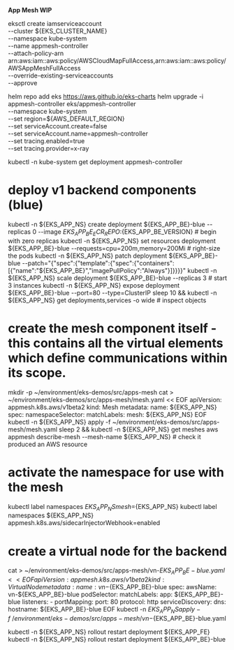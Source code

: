 **App Mesh WIP**

eksctl create iamserviceaccount \
  --cluster ${EKS_CLUSTER_NAME} \
  --namespace kube-system \
  --name appmesh-controller \
  --attach-policy-arn arn:aws:iam::aws:policy/AWSCloudMapFullAccess,arn:aws:iam::aws:policy/AWSAppMeshFullAccess \
  --override-existing-serviceaccounts \
  --approve

helm repo add eks https://aws.github.io/eks-charts
helm upgrade -i appmesh-controller eks/appmesh-controller \
  --namespace kube-system \
  --set region=${AWS_DEFAULT_REGION} \
  --set serviceAccount.create=false \
  --set serviceAccount.name=appmesh-controller \
  --set tracing.enabled=true \
  --set tracing.provider=x-ray

kubectl -n kube-system get deployment appmesh-controller

# deploy v1 backend components (blue)
kubectl -n ${EKS_APP_NS} create deployment ${EKS_APP_BE}-blue --replicas 0 --image ${EKS_APP_BE_ECR_REPO}:${EKS_APP_BE_VERSION} # begin with zero replicas
kubectl -n ${EKS_APP_NS} set resources deployment ${EKS_APP_BE}-blue --requests=cpu=200m,memory=200Mi                           # right-size the pods
kubectl -n ${EKS_APP_NS} patch deployment ${EKS_APP_BE}-blue --patch="{\"spec\":{\"template\":{\"spec\":{\"containers\":[{\"name\":\"${EKS_APP_BE}\",\"imagePullPolicy\":\"Always\"}]}}}}"
kubectl -n ${EKS_APP_NS} scale deployment ${EKS_APP_BE}-blue --replicas 3                                                       # start 3 instances
kubectl -n ${EKS_APP_NS} expose deployment ${EKS_APP_BE}-blue --port=80 --type=ClusterIP
sleep 10 && kubectl -n ${EKS_APP_NS} get deployments,services -o wide                                                          # inspect objects

# create the mesh component itself - this contains all the virtual elements which define communications within its scope.
mkdir -p ~/environment/eks-demos/src/apps-mesh
cat > ~/environment/eks-demos/src/apps-mesh/mesh.yaml << EOF
apiVersion: appmesh.k8s.aws/v1beta2
kind: Mesh
metadata:
  name: ${EKS_APP_NS}
spec:
  namespaceSelector:
    matchLabels:
      mesh: ${EKS_APP_NS}
EOF
kubectl -n ${EKS_APP_NS} apply -f ~/environment/eks-demos/src/apps-mesh/mesh.yaml
sleep 2 && kubectl -n ${EKS_APP_NS} get meshes
aws appmesh describe-mesh --mesh-name ${EKS_APP_NS}  # check it produced an AWS resource

# activate the namespace for use with the mesh
kubectl label namespaces ${EKS_APP_NS} mesh=${EKS_APP_NS}
kubectl label namespaces ${EKS_APP_NS} appmesh.k8s.aws/sidecarInjectorWebhook=enabled

# create a virtual node for the backend
cat > ~/environment/eks-demos/src/apps-mesh/vn-${EKS_APP_BE}-blue.yaml << EOF
apiVersion: appmesh.k8s.aws/v1beta2
kind: VirtualNode
metadata:
  name: vn-${EKS_APP_BE}-blue
spec:
  awsName: vn-${EKS_APP_BE}-blue
  podSelector:
    matchLabels:
      app: ${EKS_APP_BE}-blue
  listeners:
    - portMapping:
        port: 80
        protocol: http
  serviceDiscovery:
    dns:
      hostname: ${EKS_APP_BE}-blue
EOF
kubectl -n ${EKS_APP_NS} apply -f ~/environment/eks-demos/src/apps-mesh/vn-${EKS_APP_BE}-blue.yaml

kubectl -n ${EKS_APP_NS} rollout restart deployment ${EKS_APP_FE}
kubectl -n ${EKS_APP_NS} rollout restart deployment ${EKS_APP_BE}-blue
